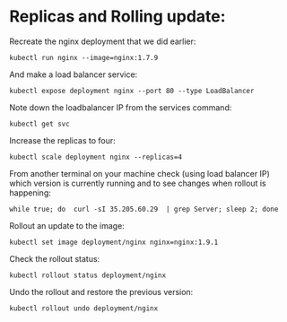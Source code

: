 # Replicas and Rolling update:

Recreate the nginx deployment that we did earlier:

`kubectl run nginx --image=nginx:1.7.9`

And make a load balancer service:

`kubectl expose deployment nginx --port 80 --type LoadBalancer`

Note down the loadbalancer IP from the services command:

`kubectl get svc`

Increase the replicas to four:
```
kubectl scale deployment nginx --replicas=4
```

From another terminal on your machine check (using load balancer IP) which version is currently running and to see changes when rollout is happening:
```
while true; do  curl -sI 35.205.60.29  | grep Server; sleep 2; done
```

Rollout an update to  the image:
```
kubectl set image deployment/nginx nginx=nginx:1.9.1
```

Check the rollout status:
```
kubectl rollout status deployment/nginx
```

Undo the rollout and restore the previous version:
```
kubectl rollout undo deployment/nginx
```
